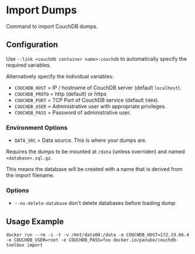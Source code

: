 # Import Dumps

Command to import CouchDB dumps.

## Configuration

Use `--link <couchdb container name>:couchdb` to automatically specify the required variables.

Alternatively specify the individual variables:

- `COUCHDB_HOST` = IP / hostname of CouchDB server (default `localhost`).
- `COUCHDB_PROTO` = http (default) or https
- `COUCHDB_PORT` = TCP Port of CouchDB service (default `5984`).
- `COUCHDB_USER` = Administrative user with appropriate privileges.
- `COUCHDB_PASS` = Password of administrative user.

### Environment Options

- `DATA_SRC` = Data source. This is where your dumps are.

Requires the dumps to be mounted at `/data` (unless overriden) and named `<database>.sql.gz`.

This means the database will be created with a name that is derived from the import filename.

### Options

- `--no-delete-database` don't delete databases before loading dump

## Usage Example

```
docker run --rm -i -t -v /mnt/data00:/data -e COUCHDB_HOST=172.19.66.4 -e COUCHDB_USER=root -e COUCHDB_PASS=foo docker.io/panubo/couchdb-toolbox import
```
